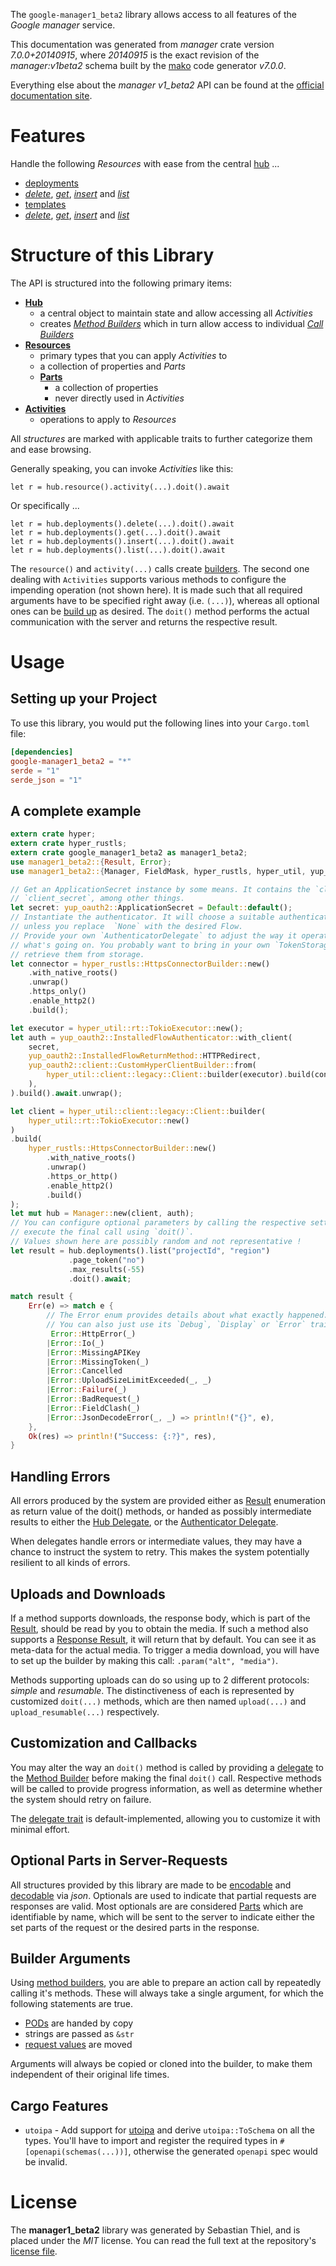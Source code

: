 <!---
DO NOT EDIT !
This file was generated automatically from 'src/generator/templates/api/README.md.mako'
DO NOT EDIT !
-->
The `google-manager1_beta2` library allows access to all features of the *Google manager* service.

This documentation was generated from *manager* crate version *7.0.0+20140915*, where *20140915* is the exact revision of the *manager:v1beta2* schema built by the [mako](http://www.makotemplates.org/) code generator *v7.0.0*.

Everything else about the *manager* *v1_beta2* API can be found at the
[official documentation site](https://developers.google.com/deployment-manager/).
# Features

Handle the following *Resources* with ease from the central [hub](https://docs.rs/google-manager1_beta2/7.0.0+20140915/google_manager1_beta2/Manager) ...

* [deployments](https://docs.rs/google-manager1_beta2/7.0.0+20140915/google_manager1_beta2/api::Deployment)
 * [*delete*](https://docs.rs/google-manager1_beta2/7.0.0+20140915/google_manager1_beta2/api::DeploymentDeleteCall), [*get*](https://docs.rs/google-manager1_beta2/7.0.0+20140915/google_manager1_beta2/api::DeploymentGetCall), [*insert*](https://docs.rs/google-manager1_beta2/7.0.0+20140915/google_manager1_beta2/api::DeploymentInsertCall) and [*list*](https://docs.rs/google-manager1_beta2/7.0.0+20140915/google_manager1_beta2/api::DeploymentListCall)
* [templates](https://docs.rs/google-manager1_beta2/7.0.0+20140915/google_manager1_beta2/api::Template)
 * [*delete*](https://docs.rs/google-manager1_beta2/7.0.0+20140915/google_manager1_beta2/api::TemplateDeleteCall), [*get*](https://docs.rs/google-manager1_beta2/7.0.0+20140915/google_manager1_beta2/api::TemplateGetCall), [*insert*](https://docs.rs/google-manager1_beta2/7.0.0+20140915/google_manager1_beta2/api::TemplateInsertCall) and [*list*](https://docs.rs/google-manager1_beta2/7.0.0+20140915/google_manager1_beta2/api::TemplateListCall)




# Structure of this Library

The API is structured into the following primary items:

* **[Hub](https://docs.rs/google-manager1_beta2/7.0.0+20140915/google_manager1_beta2/Manager)**
    * a central object to maintain state and allow accessing all *Activities*
    * creates [*Method Builders*](https://docs.rs/google-manager1_beta2/7.0.0+20140915/google_manager1_beta2/common::MethodsBuilder) which in turn
      allow access to individual [*Call Builders*](https://docs.rs/google-manager1_beta2/7.0.0+20140915/google_manager1_beta2/common::CallBuilder)
* **[Resources](https://docs.rs/google-manager1_beta2/7.0.0+20140915/google_manager1_beta2/common::Resource)**
    * primary types that you can apply *Activities* to
    * a collection of properties and *Parts*
    * **[Parts](https://docs.rs/google-manager1_beta2/7.0.0+20140915/google_manager1_beta2/common::Part)**
        * a collection of properties
        * never directly used in *Activities*
* **[Activities](https://docs.rs/google-manager1_beta2/7.0.0+20140915/google_manager1_beta2/common::CallBuilder)**
    * operations to apply to *Resources*

All *structures* are marked with applicable traits to further categorize them and ease browsing.

Generally speaking, you can invoke *Activities* like this:

```Rust,ignore
let r = hub.resource().activity(...).doit().await
```

Or specifically ...

```ignore
let r = hub.deployments().delete(...).doit().await
let r = hub.deployments().get(...).doit().await
let r = hub.deployments().insert(...).doit().await
let r = hub.deployments().list(...).doit().await
```

The `resource()` and `activity(...)` calls create [builders][builder-pattern]. The second one dealing with `Activities`
supports various methods to configure the impending operation (not shown here). It is made such that all required arguments have to be
specified right away (i.e. `(...)`), whereas all optional ones can be [build up][builder-pattern] as desired.
The `doit()` method performs the actual communication with the server and returns the respective result.

# Usage

## Setting up your Project

To use this library, you would put the following lines into your `Cargo.toml` file:

```toml
[dependencies]
google-manager1_beta2 = "*"
serde = "1"
serde_json = "1"
```

## A complete example

```Rust
extern crate hyper;
extern crate hyper_rustls;
extern crate google_manager1_beta2 as manager1_beta2;
use manager1_beta2::{Result, Error};
use manager1_beta2::{Manager, FieldMask, hyper_rustls, hyper_util, yup_oauth2};

// Get an ApplicationSecret instance by some means. It contains the `client_id` and
// `client_secret`, among other things.
let secret: yup_oauth2::ApplicationSecret = Default::default();
// Instantiate the authenticator. It will choose a suitable authentication flow for you,
// unless you replace  `None` with the desired Flow.
// Provide your own `AuthenticatorDelegate` to adjust the way it operates and get feedback about
// what's going on. You probably want to bring in your own `TokenStorage` to persist tokens and
// retrieve them from storage.
let connector = hyper_rustls::HttpsConnectorBuilder::new()
    .with_native_roots()
    .unwrap()
    .https_only()
    .enable_http2()
    .build();

let executor = hyper_util::rt::TokioExecutor::new();
let auth = yup_oauth2::InstalledFlowAuthenticator::with_client(
    secret,
    yup_oauth2::InstalledFlowReturnMethod::HTTPRedirect,
    yup_oauth2::client::CustomHyperClientBuilder::from(
        hyper_util::client::legacy::Client::builder(executor).build(connector),
    ),
).build().await.unwrap();

let client = hyper_util::client::legacy::Client::builder(
    hyper_util::rt::TokioExecutor::new()
)
.build(
    hyper_rustls::HttpsConnectorBuilder::new()
        .with_native_roots()
        .unwrap()
        .https_or_http()
        .enable_http2()
        .build()
);
let mut hub = Manager::new(client, auth);
// You can configure optional parameters by calling the respective setters at will, and
// execute the final call using `doit()`.
// Values shown here are possibly random and not representative !
let result = hub.deployments().list("projectId", "region")
             .page_token("no")
             .max_results(-55)
             .doit().await;

match result {
    Err(e) => match e {
        // The Error enum provides details about what exactly happened.
        // You can also just use its `Debug`, `Display` or `Error` traits
         Error::HttpError(_)
        |Error::Io(_)
        |Error::MissingAPIKey
        |Error::MissingToken(_)
        |Error::Cancelled
        |Error::UploadSizeLimitExceeded(_, _)
        |Error::Failure(_)
        |Error::BadRequest(_)
        |Error::FieldClash(_)
        |Error::JsonDecodeError(_, _) => println!("{}", e),
    },
    Ok(res) => println!("Success: {:?}", res),
}

```
## Handling Errors

All errors produced by the system are provided either as [Result](https://docs.rs/google-manager1_beta2/7.0.0+20140915/google_manager1_beta2/common::Result) enumeration as return value of
the doit() methods, or handed as possibly intermediate results to either the
[Hub Delegate](https://docs.rs/google-manager1_beta2/7.0.0+20140915/google_manager1_beta2/common::Delegate), or the [Authenticator Delegate](https://docs.rs/yup-oauth2/*/yup_oauth2/trait.AuthenticatorDelegate.html).

When delegates handle errors or intermediate values, they may have a chance to instruct the system to retry. This
makes the system potentially resilient to all kinds of errors.

## Uploads and Downloads
If a method supports downloads, the response body, which is part of the [Result](https://docs.rs/google-manager1_beta2/7.0.0+20140915/google_manager1_beta2/common::Result), should be
read by you to obtain the media.
If such a method also supports a [Response Result](https://docs.rs/google-manager1_beta2/7.0.0+20140915/google_manager1_beta2/common::ResponseResult), it will return that by default.
You can see it as meta-data for the actual media. To trigger a media download, you will have to set up the builder by making
this call: `.param("alt", "media")`.

Methods supporting uploads can do so using up to 2 different protocols:
*simple* and *resumable*. The distinctiveness of each is represented by customized
`doit(...)` methods, which are then named `upload(...)` and `upload_resumable(...)` respectively.

## Customization and Callbacks

You may alter the way an `doit()` method is called by providing a [delegate](https://docs.rs/google-manager1_beta2/7.0.0+20140915/google_manager1_beta2/common::Delegate) to the
[Method Builder](https://docs.rs/google-manager1_beta2/7.0.0+20140915/google_manager1_beta2/common::CallBuilder) before making the final `doit()` call.
Respective methods will be called to provide progress information, as well as determine whether the system should
retry on failure.

The [delegate trait](https://docs.rs/google-manager1_beta2/7.0.0+20140915/google_manager1_beta2/common::Delegate) is default-implemented, allowing you to customize it with minimal effort.

## Optional Parts in Server-Requests

All structures provided by this library are made to be [encodable](https://docs.rs/google-manager1_beta2/7.0.0+20140915/google_manager1_beta2/common::RequestValue) and
[decodable](https://docs.rs/google-manager1_beta2/7.0.0+20140915/google_manager1_beta2/common::ResponseResult) via *json*. Optionals are used to indicate that partial requests are responses
are valid.
Most optionals are are considered [Parts](https://docs.rs/google-manager1_beta2/7.0.0+20140915/google_manager1_beta2/common::Part) which are identifiable by name, which will be sent to
the server to indicate either the set parts of the request or the desired parts in the response.

## Builder Arguments

Using [method builders](https://docs.rs/google-manager1_beta2/7.0.0+20140915/google_manager1_beta2/common::CallBuilder), you are able to prepare an action call by repeatedly calling it's methods.
These will always take a single argument, for which the following statements are true.

* [PODs][wiki-pod] are handed by copy
* strings are passed as `&str`
* [request values](https://docs.rs/google-manager1_beta2/7.0.0+20140915/google_manager1_beta2/common::RequestValue) are moved

Arguments will always be copied or cloned into the builder, to make them independent of their original life times.

[wiki-pod]: http://en.wikipedia.org/wiki/Plain_old_data_structure
[builder-pattern]: http://en.wikipedia.org/wiki/Builder_pattern
[google-go-api]: https://github.com/google/google-api-go-client

## Cargo Features

* `utoipa` - Add support for [utoipa](https://crates.io/crates/utoipa) and derive `utoipa::ToSchema` on all
the types. You'll have to import and register the required types in `#[openapi(schemas(...))]`, otherwise the
generated `openapi` spec would be invalid.


# License
The **manager1_beta2** library was generated by Sebastian Thiel, and is placed
under the *MIT* license.
You can read the full text at the repository's [license file][repo-license].

[repo-license]: https://github.com/Byron/google-apis-rsblob/main/LICENSE.md

